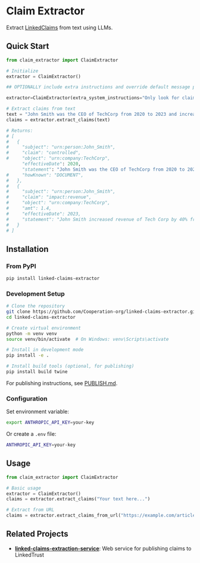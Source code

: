 # Claim Extractor

Extract [LinkedClaims](https://identity.foundation/labs-linkedclaims/) from text using LLMs.

## Quick Start

```python
from claim_extractor import ClaimExtractor

# Initialize
extractor = ClaimExtractor()

## OPTIONALLY include extra instructions and override default message prompt

extractor=ClaimExtractor(extra_system_instructions="Only look for claims about islands", message_prompt="The following narrative may or may not have claims in it, include any claims about islands and especially trees on islands. Otherwise return empty array if not found.  Here is the text {text}")

# Extract claims from text
text = "John Smith was the CEO of TechCorp from 2020 to 2023 and increased revenue by 40%."
claims = extractor.extract_claims(text)

# Returns:
# [
#   {
#     "subject": "urn:person:John_Smith",
#     "claim": "controlled", 
#     "object": "urn:company:TechCorp",
      "effectiveDate": 2020,
      "statement": "John Smith was the CEO of TechCorp from 2020 to 2023",
#     "howKnown": "DOCUMENT",
#   },
#   {
#     "subject": "urn:person:John_Smith",
#     "claim": "impact:revenue",
#     "object": "urn:company:TechCorp",
#     "amt": 1.4,
#     "effectiveDate": 2023,
#     "statement": "John Smith increased revenue of Tech Corp by 40% from 2020 to 2023"
#   }
# ]
```

## Installation

### From PyPI

```bash
pip install linked-claims-extractor
```

### Development Setup

```bash
# Clone the repository
git clone https://github.com/Cooperation-org/linked-claims-extractor.git
cd linked-claims-extractor

# Create virtual environment
python -m venv venv
source venv/bin/activate  # On Windows: venv\Scripts\activate

# Install in development mode
pip install -e .

# Install build tools (optional, for publishing)
pip install build twine
```

For publishing instructions, see [PUBLISH.md](PUBLISH.md).

### Configuration

Set environment variable:
```bash
export ANTHROPIC_API_KEY=your-key
```

Or create a `.env` file:
```bash
ANTHROPIC_API_KEY=your-key
```

## Usage

```python
from claim_extractor import ClaimExtractor

# Basic usage
extractor = ClaimExtractor()
claims = extractor.extract_claims("Your text here...")

# Extract from URL
claims = extractor.extract_claims_from_url("https://example.com/article")
```

## Related Projects

- **[linked-claims-extraction-service](https://github.com/Cooperation-org/linked-claims-extraction-service)**: Web service for publishing claims to LinkedTrust
